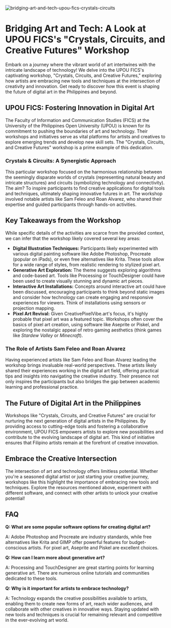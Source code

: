 ![bridging-art-and-tech-upou-fics-crystals-circuits](https://images.pexels.com/photos/33401240/pexels-photo-33401240.jpeg?auto=compress&cs=tinysrgb&fit=crop&h=627&w=1200)

# Bridging Art and Tech: A Look at UPOU FICS's "Crystals, Circuits, and Creative Futures" Workshop

Embark on a journey where the vibrant world of art intertwines with the intricate landscape of technology! We delve into the UPOU FICS's captivating workshop, "Crystals, Circuits, and Creative Futures," exploring how artists are embracing new tools and techniques at the intersection of creativity and innovation. Get ready to discover how this event is shaping the future of digital art in the Philippines and beyond.

## UPOU FICS: Fostering Innovation in Digital Art

The Faculty of Information and Communication Studies (FICS) at the University of the Philippines Open University (UPOU) is known for its commitment to pushing the boundaries of art and technology. Their workshops and initiatives serve as vital platforms for artists and creatives to explore emerging trends and develop new skill sets. The "Crystals, Circuits, and Creative Futures" workshop is a prime example of this dedication.

### Crystals & Circuits: A Synergistic Approach

This particular workshop focused on the harmonious relationship between the seemingly disparate worlds of crystals (representing natural beauty and intricate structures) and circuits (symbolizing technology and connectivity). The aim? To inspire participants to find creative applications for digital tools and techniques, ultimately shaping innovative futures in art. The workshop involved notable artists like Sam Feleo and Roan Alvarez, who shared their expertise and guided participants through hands-on activities.

## Key Takeaways from the Workshop

While specific details of the activities are scarce from the provided context, we can infer that the workshop likely covered several key areas:

*   **Digital Illustration Techniques:** Participants likely experimented with various digital painting software like Adobe Photoshop, Procreate (popular on iPads), or even free alternatives like Krita. These tools allow for a wide range of styles, from realistic rendering to stylized pixel art.
*   **Generative Art Exploration:** The theme suggests exploring algorithms and code-based art. Tools like Processing or TouchDesigner could have been used to create visually stunning and dynamic art pieces.
*   **Interactive Art Installations:** Concepts around interactive art could have been discussed, encouraging participants to think beyond static images and consider how technology can create engaging and responsive experiences for viewers. Think of installations using sensors or projection mapping.
*   **Pixel Art Revival:** Given CreativePixelVibe.art's focus, it's highly probable that pixel art was a featured topic. Workshops often cover the basics of pixel art creation, using software like Aseprite or Piskel, and exploring the nostalgic appeal of retro gaming aesthetics (think games like *Stardew Valley* or *Minecraft*).

### The Role of Artists Sam Feleo and Roan Alvarez

Having experienced artists like Sam Feleo and Roan Alvarez leading the workshop brings invaluable real-world perspectives. These artists likely shared their experiences working in the digital art field, offering practical tips and insights into navigating the creative industry. Their presence not only inspires the participants but also bridges the gap between academic learning and professional practice.

## The Future of Digital Art in the Philippines

Workshops like "Crystals, Circuits, and Creative Futures" are crucial for nurturing the next generation of digital artists in the Philippines. By providing access to cutting-edge tools and fostering a collaborative environment, UPOU FICS empowers artists to explore new possibilities and contribute to the evolving landscape of digital art. This kind of initiative ensures that Filipino artists remain at the forefront of creative innovation.

## Embrace the Creative Intersection

The intersection of art and technology offers limitless potential. Whether you're a seasoned digital artist or just starting your creative journey, workshops like this highlight the importance of embracing new tools and techniques. Explore the resources mentioned above, experiment with different software, and connect with other artists to unlock your creative potential!

## FAQ

**Q: What are some popular software options for creating digital art?**

A: Adobe Photoshop and Procreate are industry standards, while free alternatives like Krita and GIMP offer powerful features for budget-conscious artists. For pixel art, Aseprite and Piskel are excellent choices.

**Q: How can I learn more about generative art?**

A: Processing and TouchDesigner are great starting points for learning generative art. There are numerous online tutorials and communities dedicated to these tools.

**Q: Why is it important for artists to embrace technology?**

A: Technology expands the creative possibilities available to artists, enabling them to create new forms of art, reach wider audiences, and collaborate with other creatives in innovative ways. Staying updated with new tools and techniques is crucial for remaining relevant and competitive in the ever-evolving art world.
